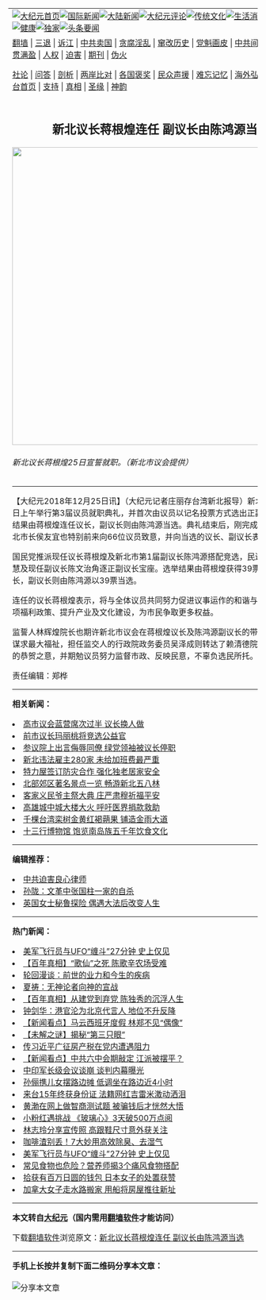 <a name="1" id="1" target="_blank"></a><span id="1"></span>
<table align=center border="0"><tr><td colspan="2" VALIGN=TOP><a href="https://github.com/jyyszd3168/djy/blob/master/gb/nf1351518.md#1"><img src="https://raw.githubusercontent.com/jyyszd3168/www/master/t/djy/1.jpg" title="大纪元首页" alt="大纪元首页"></a><a href="https://github.com/jyyszd3168/djy/blob/master/gb/n24hr.md#1"><img src="https://raw.githubusercontent.com/jyyszd3168/www/master/t/djy/3.jpg" title="国际新闻" alt="国际新闻"></a><a href="https://github.com/jyyszd3168/djy/blob/master/gb/nsc413.md#1"><img src="https://raw.githubusercontent.com/jyyszd3168/www/master/t/djy/4.jpg" title="大陆新闻" alt="大陆新闻"></a><a href="https://github.com/jyyszd3168/djy/blob/master/gb/news392.md#1"><img src="https://raw.githubusercontent.com/jyyszd3168/www/master/t/djy/5.jpg" title="大纪元评论" alt="大纪元评论"></a><a href="https://github.com/jyyszd3168/djy/blob/master/gb/news2007.md#1"><img src="https://raw.githubusercontent.com/jyyszd3168/www/master/t/djy/6.jpg" title="传统文化" alt="传统文化"></a><a href="https://github.com/jyyszd3168/djy/blob/master/gb/news2008.md#1"><img src="https://raw.githubusercontent.com/jyyszd3168/www/master/t/djy/7.jpg" title="生活消费" alt="生活消费"></a><a href="https://github.com/jyyszd3168/djy/blob/master/gb/ncyule.md#1"><img src="https://raw.githubusercontent.com/jyyszd3168/www/master/t/djy/8.jpg" title="娱乐休闲" alt="娱乐休闲"></a><a href="https://github.com/jyyszd3168/djy/blob/master/gb/nsc1002.md#1"><img src="https://raw.githubusercontent.com/jyyszd3168/www/master/t/djy/9.jpg" title="健康" alt="健康"></a><a href="https://github.com/jyyszd3168/djy/blob/master/gb/nf6092.md#1"><img src="https://raw.githubusercontent.com/jyyszd3168/www/master/t/djy/10a.jpg" title="独家" alt="独家"></a><a href="https://github.com/jyyszd3168/djy/blob/master/gb/nf4514.md#1"><img src="https://raw.githubusercontent.com/jyyszd3168/www/master/t/djy/12a.jpg" title="头条要闻" alt="头条要闻"></a></td></tr>
<tr><td colspan="2" VALIGN=TOP><a target="_blank" href="https://github.com/jyyszd3168/www/blob/master/README.md?zsrh#1">翻墙</a> | <a target="_blank" href="https://github.com/jyyszd3168/djy/blob/master/gb/nf5657.md#1">三退</a> | <a target="_blank" href="https://github.com/jyyszd3168/djy/blob/master/gb/nf6124.md#1">诉江</a> | <a target="_blank" href="https://github.com/jyyszd3168/djy/blob/master/gb/nf1176117.md#1">中共卖国</a> | <a target="_blank" href="https://github.com/jyyszd3168/djy/blob/master/gb/nf5773.md#1">贪腐淫乱</a> | <a target="_blank" href="https://github.com/jyyszd3168/djy/blob/master/gb/nf1176115.md#1">窜改历史</a> | <a target="_blank" href="https://github.com/jyyszd3168/djy/blob/master/gb/nf1176107.md#1">党魁画皮</a> | <a target="_blank" href="https://github.com/jyyszd3168/djy/blob/master/gb/nf1320400.md#1">中共间谍</a> | <a target="_blank" href="https://github.com/jyyszd3168/djy/blob/master/gb/nf1176114.md#1">破坏传统</a> | <a target="_blank" href="https://github.com/jyyszd3168/ntdtv/blob/master/gb/prog447_1.md#1">恶贯满盈</a> | <a target="_blank" href="https://github.com/jyyszd3168/djy/blob/master/gb/ncid278.md#1">人权</a> | <a target="_blank" href="https://github.com/jyyszd3168/djy/blob/master/gb/nf1176111.md#1">迫害</a> | <a target="_blank" href="https://gitlab.com/szzdlab/mh-qikan/blob/master/README.md#1">期刊</a> | <a target="_blank" href="https://github.com/jyyszd3168/djy/blob/master/gb/nf5562.md#1">伪火</a></p><p><a target="_blank" href="https://github.com/jyyszd3168/djy/blob/master/gb/9p.md#1">社论</a> | <a target="_blank" href="https://github.com/jyyszd3168/djy/blob/master/gb/nf4378.md#1">问答</a> | <a target="_blank" href="https://github.com/jyyszd3168/djy/blob/master/gb/nf5792.md#1">剖析</a> | <a target="_blank" href="https://github.com/jyyszd3168/djy/blob/master/gb/nf5735.md#1">两岸比对</a> | <a target="_blank" href="https://github.com/jyyszd3168/djy/blob/master/gb/nf6119.md#1">各国褒奖</a> | <a target="_blank" href="https://github.com/jyyszd3168/djy/blob/master/gb/nf6120.md#1">民众声援</a> | <a target="_blank" href="https://github.com/jyyszd3168/djy/blob/master/gb/nf1188594.md#1">难忘记忆</a> | <a target="_blank" href="https://github.com/jyyszd3168/djy/blob/master/gb/nf3180.md#1">海外弘传</a> | <a target="_blank" href="https://github.com/jyyszd3168/djy/blob/master/gb/nf5410.md#1">万人上访</a> | <a target="_blank" href="https://github.com/jyyszd3168/www/blob/master/README.md?zsrh#1">平台首页</a> | <a target="_blank" href="https://github.com/jyyszd3168/djy/blob/master/gb/nf4386.md#1">支持</a> | <a target="_blank" href="https://github.com/jyyszd3168/djy/blob/master/gb/nf4389.md#1">真相</a> | <a target="_blank" href="https://github.com/jyyszd3168/djy/blob/master/gb/nf5790.md#1">圣缘</a> | <a target="_blank" href="https://github.com/jyyszd3168/djy/blob/master/gb/nf4786.md#1">神韵</a></td></tr>
<tr><td VALIGN=TOP width="626"><h2 align=center>新北议长蒋根煌连任 副议长由陈鸿源当选</h2>
<img width="600" src="https://i.epochtimes.com/assets/uploads/2018/12/034bd7037bcb4b84390db308dd992b2b-600x400.jpg" />
<h6>新北议长蒋根煌25日宣誓就职。（新北市议会提供）
</h6>
<hr>
<p>【大纪元2018年12月25日讯】（大纪元记者庄丽存台湾新北报导）<ahref="https://github.com/jyyszd3168/djy/blob/master/gb/tag/%E6%96%B0%E5%8C%97%E5%B8%82%E8%AE%AE%E4%BC%9A.md#1">新北市议会</a>于25日上午举行第3届议员就职典礼，并首次由议员以记名投票方式选出正副<ahref="https://github.com/jyyszd3168/djy/blob/master/gb/tag/%E8%AE%AE%E9%95%BF.md#1">议长</a>，选举结果由蒋根煌连任议长，副议长则由陈鸿源当选。典礼结束后，刚完成宣誓就职的新北市长<ahref="https://github.com/jyyszd3168/djy/blob/master/gb/tag/%E4%BE%AF%E5%8F%8B%E5%AE%9C.md#1">侯友宜</a>也特别前来向66位议员致意，并向当选的<ahref="https://github.com/jyyszd3168/djy/blob/master/gb/tag/%E8%AE%AE%E9%95%BF.md#1">议长</a>、副议长表达恭贺之意。</p>
<p>国民党推派现任议长蒋根煌及新北市第1届副议长陈鸿源搭配竞选，民进党则推高敏慧及现任副议长陈文治角逐正副议长宝座。选举结果由蒋根煌获得39票成功连任议长，副议长则由陈鸿源以39票当选。</p>
<p>连任的议长蒋根煌表示，将与全体议员共同努力促进议事运作的和谐与顺畅，推动各项福利政策、提升产业及文化建设，为市民争取更多权益。</p>
<p>监誓人林辉煌院长也期许<ahref="https://github.com/jyyszd3168/djy/blob/master/gb/tag/%E6%96%B0%E5%8C%97%E5%B8%82%E8%AE%AE%E4%BC%9A.md#1">新北市议会</a>在蒋根煌议长及陈鸿源副议长的带领下，为市民谋求最大福祉，担任监交人的行政院政务委员吴泽成则转达了赖清德院长对所有议员的恭贺之意，并期勉议员努力监督市政、反映民意，不辜负选民所托。</p>
<p>责任编辑：郑桦</p>

<hr>


<strong>相关新闻：</strong>
<li><a href="https://github.com/jyyszd3168/djy/blob/master/gb/18/11/25/n10873420.md#1">高市议会蓝营席次过半 议长换人做</a></li>
<li><a href="https://github.com/jyyszd3168/djy/blob/master/gb/18/11/28/n10878362.md#1">前市议长玛丽桃将竞选公益官</a></li>
<li><a href="https://github.com/jyyszd3168/djy/blob/master/gb/18/11/28/n10878476.md#1">参议院上出言侮辱同僚 绿党领袖被议长停职</a></li>
<li><a href="https://github.com/jyyszd3168/djy/blob/master/gb/21/10/19/n13315312.md#1">新北违法雇主280家 未给加班费最严重</a></li>
<li><a href="https://github.com/jyyszd3168/djy/blob/master/gb/21/10/19/n13314778.md#1">特力屋签订防灾合作 强化独老居家安全</a></li>
<li><a href="https://github.com/jyyszd3168/djy/blob/master/gb/21/10/18/n13312626.md#1">北部郊区著名景点一览 畅游新北五八林</a></li>
<li><a href="https://github.com/jyyszd3168/djy/blob/master/gb/21/10/17/n13310479.md#1">客家义民爷主祭大典 庄严肃穆祈福平安</a></li>
<li><a href="https://github.com/jyyszd3168/djy/blob/master/gb/21/10/15/n13307143.md#1">高雄城中城大楼大火 呼吁医界捐款救助</a></li>
<li><a href="https://github.com/jyyszd3168/djy/blob/master/gb/21/10/14/n13303560.md#1">千棵台湾栾树金黄红褐蒴果 铺造金雨大道</a></li>
<li><a href="https://github.com/jyyszd3168/djy/blob/master/gb/21/10/13/n13302114.md#1">十三行博物馆 饱览南岛族五千年饮食文化</a></li>
<hr>


<strong>编辑推荐：</strong>
<li><a href="https://github.com/upjkzu3674/djy/blob/master/gb/9/2/9/n2422991.md?dfh#1" target="_blank">中共迫害良心律师</a></li><li><a href="https://github.com/tsiac2612/djy/blob/master/gb/18/4/18/n10313172.md#1" target="_blank">孙陇：文革中张国柱一家的自杀</a></li><li><a href="https://github.com/tsiac2612/djy/blob/master/gb/19/9/2/n11494526.md#1" target="_blank">英国女士秘鲁探险 偶遇大法后改变人生</a></li>
<hr>

<strong>热门新闻：</strong>
<li><a href="https://github.com/fpdfyv3522/djy/blob/master/gb/21/10/18/n13311990.md#1">美军飞行员与UFO“缠斗”27分钟 史上仅见</a></li>
<li><a href="https://github.com/fpdfyv3522/djy/blob/master/gb/21/10/13/n13302112.md#1">【百年真相】“歌仙”之死 陈歌辛农场受难</a></li>
<li><a href="https://github.com/fpdfyv3522/djy/blob/master/gb/21/10/13/n13302139.md#1">轮回漫谈：前世的业力和今生的疾病</a></li>
<li><a href="https://github.com/fpdfyv3522/djy/blob/master/gb/21/10/4/n13281535.md#1">夏祷：无神论者向神的宣战</a></li>
<li><a href="https://github.com/fpdfyv3522/djy/blob/master/gb/21/10/18/n13313495.md#1">【百年真相】从建党到弃党 陈独秀的沉浮人生</a></li>
<li><a href="https://github.com/fpdfyv3522/djy/blob/master/gb/21/10/19/n13314036.md#1">钟剑华：港官沦为北京代言人 地位不升反降</a></li>
<li><a href="https://github.com/fpdfyv3522/djy/blob/master/gb/21/10/19/n13315446.md#1">【新闻看点】马云西班牙度假 林郑不见“偶像”</a></li>
<li><a href="https://github.com/fpdfyv3522/djy/blob/master/gb/21/10/19/n13315518.md#1">【未解之谜】揭秘“第三只眼”</a></li>
<li><a href="https://github.com/fpdfyv3522/djy/blob/master/gb/21/10/19/n13316010.md#1">传习近平广征房产税在党内遭遇阻力</a></li>
<li><a href="https://github.com/fpdfyv3522/djy/blob/master/gb/21/10/18/n13313071.md#1">【新闻看点】中共六中会期敲定 江派被摆平？</a></li>
<li><a href="https://github.com/fpdfyv3522/djy/blob/master/gb/21/10/19/n13316005.md#1">中印军长级会议谈崩 谈判内幕曝光</a></li>
<li><a href="https://github.com/fpdfyv3522/djy/blob/master/gb/21/10/19/n13315855.md#1">孙俪携儿女摆路边摊 低调坐在路边近4小时</a></li>
<li><a href="https://github.com/fpdfyv3522/djy/blob/master/gb/21/10/17/n13311075.md#1">来台15年终获身份证 法籍网红吉雷米激动洒泪</a></li>
<li><a href="https://github.com/fpdfyv3522/djy/blob/master/gb/21/10/17/n13310847.md#1">黄渤在网上做智商测试题 被骗钱后才恍然大悟</a></li>
<li><a href="https://github.com/fpdfyv3522/djy/blob/master/gb/21/10/19/n13313767.md#1">小粉红遇挑战 《玻璃心》3天破500万点阅</a></li>
<li><a href="https://github.com/fpdfyv3522/djy/blob/master/gb/21/10/17/n13310773.md#1">林志玲分享宣传照 高跟鞋尺寸意外获关注</a></li>
<li><a href="https://github.com/fpdfyv3522/djy/blob/master/gb/21/10/16/n13308857.md#1">咖啡渣别丢！7大妙用高效除臭、去湿气</a></li>
<li><a href="https://github.com/fpdfyv3522/djy/blob/master/gb/21/10/18/n13311990.md#1">美军飞行员与UFO“缠斗”27分钟 史上仅见</a></li>
<li><a href="https://github.com/fpdfyv3522/djy/blob/master/gb/21/10/18/n13311394.md#1">常见食物也危险？营养师揭3个痛风食物搭配</a></li>
<li><a href="https://github.com/fpdfyv3522/djy/blob/master/gb/21/10/18/n13311656.md#1">拾获有百万日圆的钱包 日本女子的处置获赞</a></li>
<li><a href="https://github.com/fpdfyv3522/djy/blob/master/gb/21/10/19/n13314763.md#1">加拿大女子走水路搬家 用船将房屋推往新址</a></li>
<hr>

<strong>本文转自<a href="https://www.epochtimes.com">大纪元</a>（国内需用<a href="https://github.com/jyyszd3168/www/blob/master/README.md#8">翻墙软件</a>才能访问）</strong><p>下载<a href="https://github.com/jyyszd3168/www/blob/master/README.md#8">翻墙软件</a>浏览原文：<a href="https://www.epochtimes.com/gb/18/12/25/n10931618.htm">新北议长蒋根煌连任 副议长由陈鸿源当选</a></p><hr>

<strong>手机上长按并复制下面二维码分享本文章：</strong><br><br><img src="https://chart.apis.google.com/chart?cht=qr&chs=240x240&choe=UTF-8&chld=M|2&chl=https://github.com/jyyszd3168/djy/blob/master/gb/18/12/25/n10931618.md%231" title="分享本文章"></td><td VALIGN=TOP><a href="https://github.com/jyyszd3168/djy/blob/master/gb/16/1/21/n4622075.md?dfh#1" target="_blank"><img src="https://raw.githubusercontent.com/jyyszd3168/djy/master/gb/300/wei-f1.jpg" title="中共的伪火骗局"  alt="中共的伪火骗局"></a><br><a href="https://github.com/jyyszd3168/www/blob/master/README.md?dfh#9" target="_blank"><img src="https://raw.githubusercontent.com/jyyszd3168/djy/master/gb/300/yong-h.jpg" title="永恒的见证"  alt="永恒的见证"></a><br><a href="https://github.com/jyyszd3168/djy/blob/master/gb/13/9/29/n3974789.md?dfh#1" target="_blank"><img src="https://raw.githubusercontent.com/jyyszd3168/djy/master/gb/300/shang-lnz.jpg" title="善良女子被中共投男牢"  alt="善良女子被中共投男牢"></a><br><a href="https://github.com/jyyszd3168/djy/blob/master/gb/16/3/16/n4663449.md?dfh#1" target="_blank"><img src="https://raw.githubusercontent.com/jyyszd3168/djy/master/gb/300/huo-z3.jpg" title="警卫目击活摘器官"  alt="警卫目击活摘器官"></a><br><a href="https://github.com/jyyszd3168/djy/blob/master/gb/16/8/7/n8177641.md?dfh#1" target="_blank"><img src="https://raw.githubusercontent.com/jyyszd3168/djy/master/gb/300/huo-z4.jpg" title="证人描述活摘恐怖"  alt="证人描述活摘恐怖"></a><br><a href="https://github.com/jyyszd3168/djy/blob/master/gb/10/4/19/n2881569.md?dfh#1" target="_blank"><img src="https://raw.githubusercontent.com/jyyszd3168/djy/master/gb/300/huo-z1.jpg" title="揭开活摘器官黑幕"  alt="揭开活摘器官黑幕"></a><br><a href="https://github.com/jyyszd3168/djy/blob/master/gb/10/11/7/n3077476.md?dfh#1" target="_blank"><img src="https://raw.githubusercontent.com/jyyszd3168/djy/master/gb/300/ma-ks.jpg" title="马克思的成魔之路"  alt="马克思的成魔之路"></a><br><a href="https://github.com/jyyszd3168/djy/blob/master/gb/14/6/9/n4173977.md?dfh#1" target="_blank"><img src="https://raw.githubusercontent.com/jyyszd3168/djy/master/gb/300/chang-zs.jpg" title="藏字石 蕴天机"  alt="藏字石 蕴天机"></a><br><a href="https://github.com/jyyszd3168/djy/blob/master/gb/18/5/10/n10381511.md?dfh#1" target="_blank"><img src="https://raw.githubusercontent.com/jyyszd3168/djy/master/gb/300/st1.jpg" title="关注三亿人三退"  alt="关注三亿人三退"></a><br><a href="https://github.com/jyyszd3168/djy/blob/master/gb/18/3/21/n10237682.md?dfh#1" target="_blank"><img src="https://raw.githubusercontent.com/jyyszd3168/djy/master/gb/300/jie-t.jpg" title="解体中共复兴中华"  alt="解体中共复兴中华"></a><br><a href="https://github.com/jyyszd3168/djy/blob/master/gb/9/2/9/n2422991.md?dfh#1" target="_blank"><img src="https://raw.githubusercontent.com/jyyszd3168/djy/master/gb/300/gao-zs.jpg" title="中共迫害良心律师"  alt="中共迫害良心律师"></a><br><a href="https://github.com/jyyszd3168/djy/blob/master/gb/18/12/9/n10900044.md?dfh#1" target="_blank"><img src="https://raw.githubusercontent.com/jyyszd3168/djy/master/gb/300/sj1.jpg" title="三百多万人举报江泽民"  alt="三百多万人举报江泽民"></a><br><a href="https://github.com/jyyszd3168/djy/blob/master/gb/18/8/28/n10672014.md?dfh#1" target="_blank"><img src="https://raw.githubusercontent.com/jyyszd3168/djy/master/gb/300/sj2.jpg" title="这些官员为何起诉江泽民"  alt="这些官员为何起诉江泽民"></a><br><a href="https://github.com/jyyszd3168/djy/blob/master/gb/8/12/18/n2367165.md?dfh#1" target="_blank"><img src="https://raw.githubusercontent.com/jyyszd3168/djy/master/gb/300/liangan.jpg" title="海峡两岸的强烈对比"  alt="海峡两岸的强烈对比"></a><br><a href="https://github.com/jyyszd3168/djy/blob/master/gb/15/12/10/n4593139.md?dfh#1" target="_blank"><img src="https://raw.githubusercontent.com/jyyszd3168/djy/master/gb/300/jia-ndzl.jpg" title="加拿大总理的贺信"  alt="加拿大总理的贺信"></a><br><a href="https://github.com/jyyszd3168/djy/blob/master/gb/11/6/17/n3289382.md?dfh#1" target="_blank"><img src="https://raw.githubusercontent.com/jyyszd3168/djy/master/gb/300/xiao-wd.jpg" title="探寻真相兼听则明"  alt="探寻真相兼听则明"></a><br><a href="https://github.com/jyyszd3168/djy/blob/master/gb/18/10/27/n10812623.md?dfh#1" target="_blank"><img src="https://raw.githubusercontent.com/jyyszd3168/djy/master/gb/300/yindu.jpg" title="印度媒体报道东方"  alt="印度媒体报道东方"></a><br><a href="https://github.com/jyyszd3168/djy/blob/master/gb/18/6/9/n10469652.md?dfh#1" target="_blank"><img src="https://raw.githubusercontent.com/jyyszd3168/djy/master/gb/300/xie-j.jpg" title="不一样的海外校园"  alt="不一样的海外校园"></a><br><a href="https://github.com/jyyszd3168/djy/blob/master/gb/7/4/5/n1669415.md?dfh#1" target="_blank"><img src="https://raw.githubusercontent.com/jyyszd3168/djy/master/gb/300/li-up.jpg" title="从大师到徒弟的传奇"  alt="从大师到徒弟的传奇"></a><br><a href="https://github.com/jyyszd3168/djy/blob/master/gb/17/5/26/n9191512.md?dfh#1" target="_blank"><img src="https://raw.githubusercontent.com/jyyszd3168/djy/master/gb/300/zfl2.jpg" title="亿万人与东方一本奇书"  alt="亿万人与东方一本奇书"></a><br><a href="https://github.com/jyyszd3168/djy/blob/master/gb/13/11/27/n4020290.md?dfh#1" target="_blank"><img src="https://raw.githubusercontent.com/jyyszd3168/djy/master/gb/300/zhen-h.jpg" title="大陆见不到的震撼场面"  alt="大陆见不到的震撼场面"></a><br><a href="https://github.com/jyyszd3168/djy/blob/master/gb/15/7/17/n4482910.md?dfh#1" target="_blank"><img src="https://raw.githubusercontent.com/jyyszd3168/djy/master/gb/300/dalu-sk.jpg" title="人心向善 大陆当初盛况"  alt="人心向善 大陆当初盛况"></a><br><a href="https://github.com/jyyszd3168/djy/blob/master/gb/19/1/5/n10955468.md?dfh#1" target="_blank"><img src="https://raw.githubusercontent.com/jyyszd3168/djy/master/gb/300/zfl1.jpg" title="追寻真理 这书讲什么"  alt="追寻真理 这书讲什么"></a><br><a href="https://github.com/jyyszd3168/www/blob/master/README.md?dfh#1" target="_blank"><img src="https://raw.githubusercontent.com/jyyszd3168/djy/master/gb/300/fq1.jpg" title="下载免费翻墙软件"  alt="下载免费翻墙软件"></a><br></td></tr></table>
